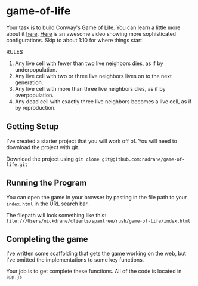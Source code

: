# game-of-life

Your task is to build Conway's Game of Life. You can learn a little more about it [here](https://www.youtube.com/watch?v=0XI6s-TGzSs). [Here](https://www.youtube.com/watch?v=C2vgICfQawE) is an awesome video showing more sophisticated configurations. Skip to about 1:10 for where things start.

RULES

1. Any live cell with fewer than two live neighbors dies, as if by underpopulation.
2. Any live cell with two or three live neighbors lives on to the next generation.
3. Any live cell with more than three live neighbors dies, as if by overpopulation.
4. Any dead cell with exactly three live neighbors becomes a live cell, as if by reproduction.

## Getting Setup

I've created a starter project that you will work off of. You will need to download the project with git.

Download the project using `git clone git@github.com:nadrane/game-of-life.git`

## Running the Program

You can open the game in your browser by pasting in the file path to your `index.html` in the URL search bar.

The filepath will look something like this: `file:///Users/nickdrane/clients/spantree/rush/game-of-life/index.html`

## Completing the game

I've written some scaffolding that gets the game working on the web, but I've omitted the implementations to some key functions.

Your job is to get complete these functions. All of the code is located in `app.js`
